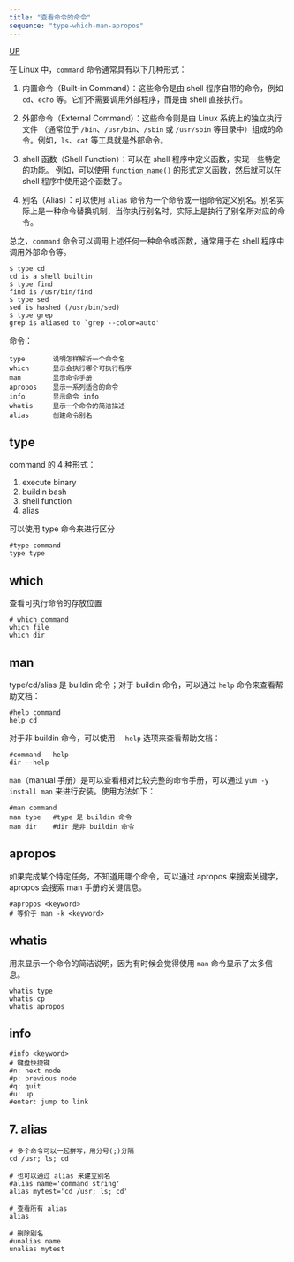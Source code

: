 ```yaml
---
title: "查看命令的命令"
sequence: "type-which-man-apropos"
---
```


[UP](/linux.html)


在 Linux 中，`command` 命令通常具有以下几种形式：

1. 内置命令（Built-in Command）：这些命令是由 shell 程序自带的命令，例如 `cd`、`echo` 等。它们不需要调用外部程序，而是由 shell 直接执行。

2. 外部命令（External Command）：这些命令则是由 Linux 系统上的独立执行文件
   （通常位于 `/bin`、`/usr/bin`、`/sbin` 或 `/usr/sbin` 等目录中）组成的命令。例如，`ls`、`cat` 等工具就是外部命令。

3. shell 函数（Shell Function）：可以在 shell 程序中定义函数，实现一些特定的功能。
   例如，可以使用 `function_name()` 的形式定义函数，然后就可以在 shell 程序中使用这个函数了。

4. 别名（Alias）：可以使用 `alias` 命令为一个命令或一组命令定义别名。别名实际上是一种命令替换机制，当你执行别名时，实际上是执行了别名所对应的命令。

总之，`command` 命令可以调用上述任何一种命令或函数，通常用于在 shell 程序中调用外部命令等。

```text
$ type cd
cd is a shell builtin
$ type find
find is /usr/bin/find
$ type sed
sed is hashed (/usr/bin/sed)
$ type grep
grep is aliased to `grep --color=auto'
```

命令：

```text
type       说明怎样解析一个命令名
which      显示会执行哪个可执行程序
man        显示命令手册
apropos    显示一系列适合的命令
info       显示命令 info
whatis     显示一个命令的简洁描述
alias      创建命令别名
```


## type

command 的 4 种形式：

1. execute binary
2. buildin bash
3. shell function
4. alias

可以使用 type 命令来进行区分

```text
#type command
type type
```



## which

查看可执行命令的存放位置

```text
# which command
which file
which dir
```


## man

type/cd/alias 是 buildin 命令；对于 buildin 命令，可以通过 `help` 命令来查看帮助文档：

```text
#help command
help cd
```


对于非 buildin 命令，可以使用 `--help` 选项来查看帮助文档：

```text
#command --help
dir --help
```

`man`（manual 手册）是可以查看相对比较完整的命令手册，可以通过 `yum -y install man` 来进行安装。使用方法如下：

```text
#man command
man type   #type 是 buildin 命令
man dir    #dir 是非 buildin 命令
```

## apropos

如果完成某个特定任务，不知道用哪个命令，可以通过 apropos 来搜索关键字，apropos 会搜索 man 手册的关键信息。

```text
#apropos <keyword>
# 等价于 man -k <keyword>
```

## whatis

用来显示一个命令的简洁说明，因为有时候会觉得使用 `man` 命令显示了太多信息。

```text
whatis type
whatis cp
whatis apropos
```

## info

```text
#info <keyword>
# 键盘快捷键
#n: next node
#p: previous node
#q: quit
#u: up
#enter: jump to link
```

## 7. alias ##

```text
# 多个命令可以一起拼写，用分号(;)分隔
cd /usr; ls; cd 

# 也可以通过 alias 来建立别名
#alias name='command string'
alias mytest='cd /usr; ls; cd'

# 查看所有 alias
alias

# 删除别名
#unalias name
unalias mytest
```
